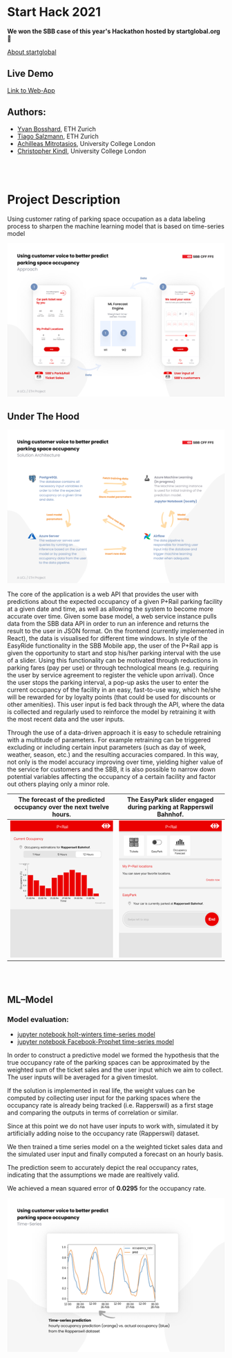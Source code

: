 # Start Hack 2021

**We won the SBB case of this year's Hackathon hosted by startglobal.org :tada:**

[About startglobal](https://www.startglobal.org/)

## Live Demo
[Link to Web-App](https://park-and-rail.azurewebsites.net/)

## Authors:
- [Yvan Bosshard](https://https://www.linkedin.com/in/yvan-bosshard/), ETH Zurich
- [Tiago Salzmann](https://www.linkedin.com/in/tiago-salzmann-888818164/), ETH Zurich
- [Achilleas Mitrotasios](https://www.linkedin.com/in/achilleas-mitrotasios/), University College London
- [Christopher Kindl](https://www.linkedin.com/in/kindl/), University College London

<br><br>

# Project Description

Using customer rating of parking space occupation as a data labeling process to sharpen the machine learning model that is based on time-series model

![alt text](https://github.com/christopherkindl/start-hack-2021/blob/main/Approach.png)


## Under The Hood

![alt text](https://github.com/christopherkindl/start-hack-2021/blob/main/Architecture.png)

The core of the application is a web API that provides the user with predictions about the expected occupancy of a given P+Rail parking facility at a given date and time, as well as allowing the system to become more accurate over time. Given some base model, a web service instance pulls data from the SBB data API in order to run an inference and returns the result to the user in JSON format. On the frontend (currently implemented in React), the data is visualised for different time windows. In style of the EasyRide functionality in the SBB Mobile app, the user of the P+Rail app is given the opportunity to start and stop his/her parking interval with the use of a slider. Using this functionality can be motivated through reductions in parking fares (pay per use) or through technological means (e.g. requiring the user by service agreement to register the vehicle upon arrival). Once the user stops the parking interval, a pop-up asks the user to enter the current occupancy of the facility in an easy, fast-to-use way, which he/she will be rewarded for by loyalty points (that could be used for discounts or other amenities). This user input is fed back through the API, where the data is collected and regularly used to reinforce the model by retraining it with the most recent data and the user inputs.

Through the use of a data-driven approach it is easy to schedule retraining with a multitude of parameters. For example retraining can be triggered excluding or including certain input parameters (such as day of week, weather, season, etc.) and the resulting accuracies compared. In this way, not only is the model accuracy improving over time, yielding higher value of the service for customers and the SBB, it is also possible to narrow down potential variables affecting the occupancy of a certain facility and factor out others playing only a minor role.

The forecast of the predicted occupancy over the next twelve hours.             |  The EasyPark slider engaged during parking at Rapperswil Bahnhof.         
:-------------------------:|:-------------------------:
![](./ui_3.png)  |  ![](./ui_1.png)

<br><br>
## ML–Model


### Model evaluation:

- [jupyter notebook holt-winters time-series model](https://github.com/christopherkindl/start-hack-2021/blob/main/01_ml/model_training_achi.ipynb)
- [jupyter notebook Facebook-Prophet time-series model](https://github.com/christopherkindl/start-hack-2021/blob/main/01_ml/model_training_chris.ipynb)

In order to construct a predictive model we formed the hypothesis that the true occupancy rate of the parking spaces can be approximated by the weighted sum of the ticket sales and the user input which we aim to collect. The user inputs will be averaged for a given timeslot.

If the solution is implemented in real life, the weight values can be computed by collecting user input for the parking spaces where the occupancy rate is already being tracked (i.e. Rapperswil) as a first stage and comparing the outputs in terms of correlation or similar.

Since at this point we do not have user inputs to work with, simulated it by artificially adding noise to the occupancy rate (Rapperswil) dataset.

We then trained a time series model on a the weighted ticket sales data and the simulated user input and finally computed a forecast on an hourly basis.

The prediction seem to accurately depict the real occupancy rates, indicating that the assumptions we made are realtively valid.

We achieved a mean squared error of **0.0295** for the occupancy rate.

![](./Model.png)
